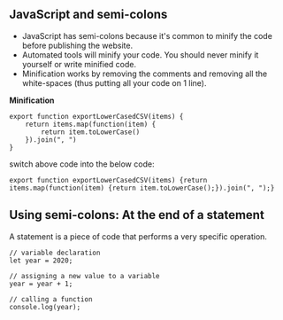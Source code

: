 ## JavaScript and semi-colons
- JavaScript has semi-colons because it's common to minify the code before publishing the website.
- Automated tools will minify your code. You should never minify it yourself or write minified code.
- Minification works by removing the comments and removing all the white-spaces (thus putting all your code on 1 line). 


**Minification**
```
export function exportLowerCasedCSV(items) {
    return items.map(function(item) {
        return item.toLowerCase()
    }).join(", ")
}
```
switch above code into the below code:
```
export function exportLowerCasedCSV(items) {return items.map(function(item) {return item.toLowerCase();}).join(", ");}
```

## Using semi-colons: At the end of a statement
A statement is a piece of code that performs a very specific operation.
```
// variable declaration
let year = 2020;

// assigning a new value to a variable
year = year + 1;

// calling a function
console.log(year);
```

